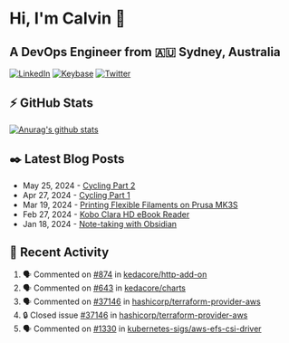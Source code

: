 # Hi, I'm Calvin 🍭
## A DevOps Engineer from 🇦🇺 Sydney, Australia</h3>

[![LinkedIn](https://img.shields.io/badge/-c–bui-0077B5?style=flat-square&labelColor=0077B5&logo=LinkedIn&logoColor=white)](https://www.linkedin.com/in/c-bui/)
[![Keybase](https://img.shields.io/badge/-calvinbui-ff6f21?style=flat-square&labelColor=ff6f21&logo=Keybase&logoColor=white)](https://keybase.io/calvinbui)
[![Twitter](https://img.shields.io/badge/-ASAPCalvin-1DA1F2?style=flat-square&labelColor=1DA1F2&logo=Twitter&logoColor=white)](https://twitter.com/ASAPCalvin)

<!-- https://github.com/rishavanand/github-profilinator -->
## ⚡ GitHub Stats
[![Anurag's github stats](https://github-readme-stats.vercel.app/api?username=calvinbui&count_private=true&hide_title=true)](https://github.com/anuraghazra/github-readme-stats)

<!-- https://github.com/gautamkrishnar/blog-post-workflow -->
## ✒️ Latest Blog Posts

<!-- BLOG-POST-LIST:START -->
- May 25, 2024 - [Cycling Part 2](https://calvin.me/cycling-part-2)
- Apr 27, 2024 - [Cycling Part 1](https://calvin.me/cycling-part-1)
- Mar 19, 2024 - [Printing Flexible Filaments on Prusa MK3S](https://calvin.me/printing-flexible-filaments-on-prusa-mk3s)
- Feb 27, 2024 - [Kobo Clara HD eBook Reader](https://calvin.me/kobo-clara-hd-ebook-reader)
- Jan 18, 2024 - [Note-taking with Obsidian](https://calvin.me/note-taking-with-obsidian)

<!-- BLOG-POST-LIST:END -->

## 🏃‍ Recent Activity

<!--START_SECTION:activity-->
1. 🗣 Commented on [#874](https://github.com/kedacore/http-add-on/issues/874#issuecomment-2190766404) in [kedacore/http-add-on](https://github.com/kedacore/http-add-on)
2. 🗣 Commented on [#643](https://github.com/kedacore/charts/pull/643#issuecomment-2177925682) in [kedacore/charts](https://github.com/kedacore/charts)
3. 🗣 Commented on [#37146](https://github.com/hashicorp/terraform-provider-aws/issues/37146#issuecomment-2081977548) in [hashicorp/terraform-provider-aws](https://github.com/hashicorp/terraform-provider-aws)
4. 🔒 Closed issue [#37146](https://github.com/hashicorp/terraform-provider-aws/issues/37146) in [hashicorp/terraform-provider-aws](https://github.com/hashicorp/terraform-provider-aws)
5. 🗣 Commented on [#1330](https://github.com/kubernetes-sigs/aws-efs-csi-driver/issues/1330#issuecomment-2081859008) in [kubernetes-sigs/aws-efs-csi-driver](https://github.com/kubernetes-sigs/aws-efs-csi-driver)
<!--END_SECTION:activity-->
